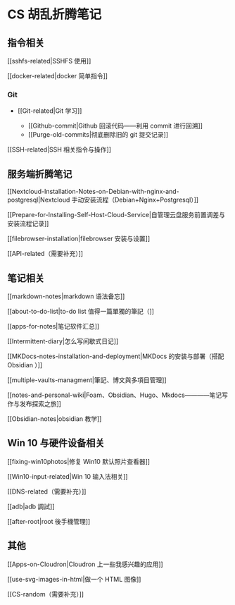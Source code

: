 # CS 胡乱折腾笔记

## 指令相关
[[sshfs-related|SSHFS 使用]]

[[docker-related|docker 简单指令]]

### Git
- [[Git-related|Git 学习]]

    - [[Github-commit|Github 回滚代码——利用 commit 进行回溯]]
    - [[Purge-old-commits|彻底删除旧的 git 提交记录]]

[[SSH-related|SSH 相关指令与操作]]

## 服务端折腾笔记

[[Nextcloud-Installation-Notes-on-Debian-with-nginx-and-postgresql|Nextcloud 手动安装流程（Debian+Nginx+Postgresql）]]

[[Prepare-for-Installing-Self-Host-Cloud-Service|自管理云盘服务前置调差与安装流程记录]]

[[filebrowser-installation|filebrowser 安装与设置]]

[[API-related（需要补充）]]

## 笔记相关

[[markdown-notes|markdown 语法备忘]]

[[about-to-do-list|to-do list 值得一篇單獨的筆記（]]

[[apps-for-notes|笔记软件汇总]]

[[Intermittent-diary|怎么写间歇式日记]]

[[MKDocs-notes-installation-and-deployment|MKDocs 的安装与部署（搭配 Obsidian ）]]

[[multiple-vaults-managment|筆記、博文與多項目管理]]

[[notes-and-personal-wiki|Foam、Obsidian、Hugo、Mkdocs————笔记写作与发布探索之旅]]

[[Obsidian-notes|obsidian 教学]]

## Win 10 与硬件设备相关

[[fixing-win10photos|修复 Win10 默认照片查看器]]

[[Win10-input-related|Win 10 输入法相关]]

[[DNS-related（需要补充）]]

[[adb|adb 調試]]

[[after-root|root 後手機管理]]

## 其他

[[Apps-on-Cloudron|Cloudron 上一些我感兴趣的应用]]

[[use-svg-images-in-html|做一个 HTML 图像]]

[[CS-random（需要补充）]]